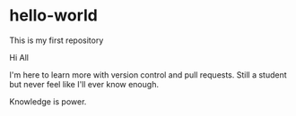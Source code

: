 # hello-world
This is my first repository

Hi All

I'm here to learn more with version control and pull requests. Still a student
but never feel like I'll ever know enough.

Knowledge is power.
